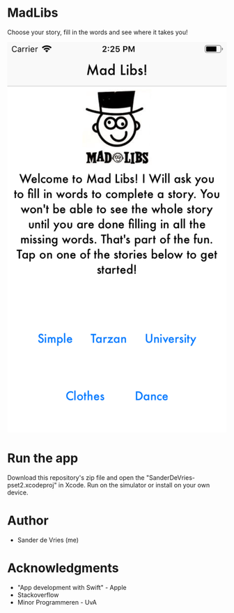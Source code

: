 # MadLibs

Choose your story, fill in the words and see where it takes you!

![alt text](https://github.com/freesers/Unit4-pset2/blob/master/doc/Simulator%20Screen%20Shot%20-%20iPhone%20SE%20-%202018-11-21%20at%2014.25.09.png)

# Run the app
Download this repository's zip file and open the "SanderDeVries-pset2.xcodeproj" in Xcode. Run on the simulator or install on your own device.

# Author
* Sander de Vries (me)

# Acknowledgments
* "App development with Swift" - Apple
* Stackoverflow
* Minor Programmeren - UvA
